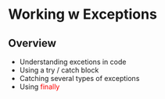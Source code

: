 # Working w Exceptions

## Overview

- Understanding excetions in code
- Using a try / catch block
- Catching several types of exceptions
- Using <span style="color: red;">finally</span>
